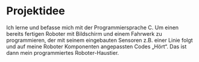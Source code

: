 Projektidee
===========
Ich lerne und befasse mich mit der Programmiersprache C. Um einen bereits fertigen Roboter mit Bildschirm und einem Fahrwerk zu programmieren, der mit seinem eingebauten Sensoren z.B. einer Linie folgt und auf meine Roboter Komponenten angepassten Codes „Hört“. Das ist dann mein programmiertes Roboter-Haustier.
